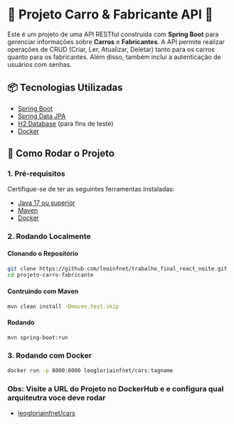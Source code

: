 # 🚗 **Projeto Carro & Fabricante API** 🚗

Este é um projeto de uma API RESTful construída com **Spring Boot** para gerenciar informações sobre **Carros** e **Fabricantes**. A API permite realizar operações de CRUD (Criar, Ler, Atualizar, Deletar) tanto para os carros quanto para os fabricantes. Além disso, também inclui a autenticação de usuários com senhas.

## 📦 **Tecnologias Utilizadas**

- [Spring Boot](https://spring.io/projects/spring-boot)
- [Spring Data JPA](https://spring.io/projects/spring-data)
- [H2 Database](https://www.h2database.com/html/main.html) (para fins de teste)
- [Docker](https://www.docker.com/)

## 🚀 **Como Rodar o Projeto**

### 1. **Pré-requisitos**

Certifique-se de ter as seguintes ferramentas instaladas:

- [Java 17 ou superior](https://adoptium.net/)
- [Maven](https://maven.apache.org/)
- [Docker](https://www.docker.com/get-started)

### 2. **Rodando Localmente**

#### Clonando o Repositório

```bash
git clone https://github.com/leoinfnet/trabalho_final_react_noite.git
cd projeto-carro-fabricante
```

#### Contruindo com Maven
```bash
mvn clean install -Dmaven.test.skip
```
#### Rodando
```bash
mvn spring-boot:run
```

### 3. **Rodando com Docker**
```bash
docker run -p 8080:8080 leogloriainfnet/cars:tagname
```
### Obs: Visite a URL do Projeto no DockerHub e e configura qual arquiteutra voce deve rodar
- [leogloriainfnet/cars](https://hub.docker.com/repository/docker/leogloriainfnet/cars/general)







